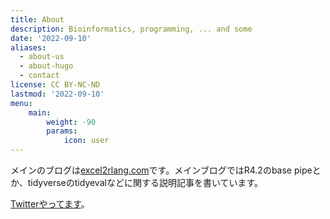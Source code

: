 ```yaml
---
title: About
description: Bioinformatics, programming, ... and some
date: '2022-09-10'
aliases:
  - about-us
  - about-hugo
  - contact
license: CC BY-NC-ND
lastmod: '2022-09-10'
menu:
    main:
        weight: -90
        params:
            icon: user
---
```


メインのブログは[excel2rlang.com](https://excel2rlang.com)です。メインブログではR4.2のbase pipeとか、tidyverseのtidyevalなどに関する説明記事を書いています。

[Twitterやってます](https://twitter.com/excel2rlang.com)。